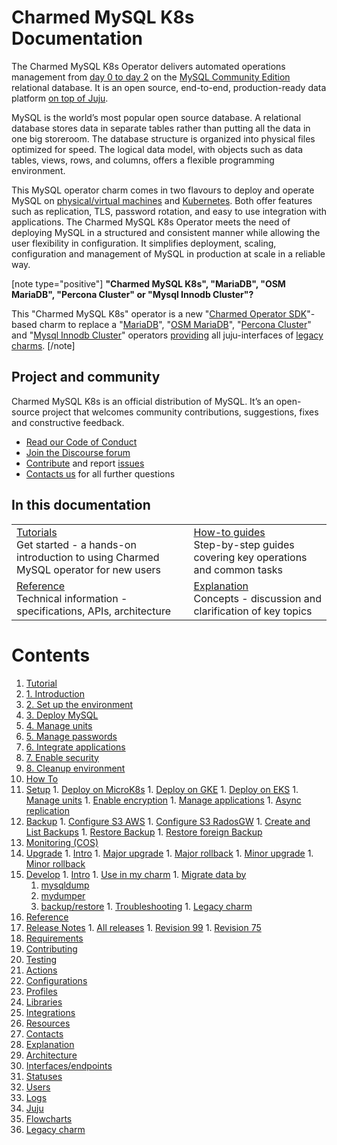 # Charmed MySQL K8s Documentation

The Charmed MySQL K8s Operator delivers automated operations management from [day 0 to day 2](https://codilime.com/blog/day-0-day-1-day-2-the-software-lifecycle-in-the-cloud-age/) on the [MySQL Community Edition](https://www.mysql.com/products/community/) relational database. It is an open source, end-to-end, production-ready data platform [on top of Juju](https://juju.is/).

MySQL is the world’s most popular open source database. A relational database stores data in separate tables rather than putting all the data in one big storeroom. The database structure is organized into physical files optimized for speed. The logical data model, with objects such as data tables, views, rows, and columns, offers a flexible programming environment.

This MySQL operator charm comes in two flavours to deploy and operate MySQL on [physical/virtual machines](https://github.com/canonical/mysql-operator) and [Kubernetes](https://github.com/canonical/mysql-k8s-operator). Both offer features such as replication, TLS, password rotation, and easy to use integration with applications. The Charmed MySQL K8s Operator meets the need of deploying MySQL in a structured and consistent manner while allowing the user flexibility in configuration. It simplifies deployment, scaling, configuration and management of MySQL in production at scale in a reliable way.

[note type="positive"]
**"Charmed MySQL K8s", "MariaDB", "OSM MariaDB", "Percona Cluster" or "Mysql Innodb Cluster"?**

This "Charmed MySQL K8s" operator is a new "[Charmed Operator SDK](https://juju.is/docs/sdk)"-based charm to replace a "[MariaDB](https://charmhub.io/mariadb)", "[OSM MariaDB](https://charmhub.io/charmed-osm-mariadb-k8s)", "[Percona Cluster](https://charmhub.io/percona-cluster)" and "[Mysql Innodb Cluster](https://charmhub.io/mysql-innodb-cluster)" operators [providing](/t/10249) all juju-interfaces of [legacy charms](/t/11236).
[/note]

## Project and community

Charmed MySQL K8s is an official distribution of MySQL. It’s an open-source project that welcomes community contributions, suggestions, fixes and constructive feedback.
- [Read our Code of Conduct](https://ubuntu.com/community/code-of-conduct)
- [Join the Discourse forum](https://discourse.charmhub.io/tag/mysql)
- [Contribute](https://github.com/canonical/mysql-k8s-operator/blob/main/CONTRIBUTING.md) and report [issues](https://github.com/canonical/mysql-k8s-operator/issues/new/choose)
-  [Contacts us](/t/11868) for all further questions

## In this documentation

| | |
|--|--|
|  [Tutorials](/t/9677)</br>  Get started - a hands-on introduction to using Charmed MySQL operator for new users </br> |  [How-to guides](/t/9659) </br> Step-by-step guides covering key operations and common tasks |
| [Reference](https://charmhub.io/mysql-k8s/actions) </br> Technical information - specifications, APIs, architecture | [Explanation](/t/10249) </br> Concepts - discussion and clarification of key topics  |


# Contents

1. [Tutorial](tutorial)
  1. [1. Introduction](tutorial/t-overview.md)
  1. [2. Set up the environment](tutorial/t-setup-environment.md)
  1. [3. Deploy MySQL](tutorial/t-deploy-charm.md)
  1. [4. Manage units](tutorial/t-managing-units.md)
  1. [5. Manage passwords](tutorial/t-manage-passwords.md)
  1. [6. Integrate applications](tutorial/t-integrations.md)
  1. [7. Enable security](tutorial/t-enable-security.md)
  1. [8. Cleanup environment](tutorial/t-cleanup-environment.md)
1. [How To](how-to)
  1. [Setup](how-to/h-setup)
    1. [Deploy on MicroK8s](how-to/h-setup/h-deploy-microk8s.md)
    1. [Deploy on GKE](how-to/h-setup/h-deploy-gke.md)
    1. [Deploy on EKS](how-to/h-setup/h-deploy-eks.md)
    1. [Manage units](how-to/h-setup/h-manage-units.md)
    1. [Enable encryption](how-to/h-setup/h-enable-encryption.md)
    1. [Manage applications](how-to/h-setup/h-manage-app.md)
    1. [Async replication](how-to/h-setup/h-async-replication.md)
  1. [Backup](how-to/h-to-manage-backups)
    1. [Configure S3 AWS](how-to/h-to-manage-backups/h-configure-s3-aws.md)
    1. [Configure S3 RadosGW](how-to/h-to-manage-backups/h-configure-s3-radosgw.md)
    1. [Create and List Backups](how-to/h-to-manage-backups/h-create-and-list-backups.md)
    1. [Restore Backup](how-to/h-to-manage-backups/h-restore-backup.md)
    1. [Restore foreign Backup](how-to/h-to-manage-backups/h-migrate-cluster-via-restore.md)
  1. [Monitoring (COS)](how-to/h-enable-monitoring.md)
  1. [Upgrade](how-to/h-upgrade)
    1. [Intro](how-to/h-upgrade/h-upgrade-intro.md)
    1. [Major upgrade](how-to/h-upgrade/h-upgrade-major.md)
    1. [Major rollback](how-to/h-upgrade/h-rollback-major.md)
    1. [Minor upgrade](how-to/h-upgrade/h-upgrade-minor.md)
    1. [Minor rollback](how-to/h-upgrade/h-rollback-minor.md)
  1. [Develop](how-to/h-develop)
    1. [Intro](how-to/h-develop/h-develop-intro.md)
    1. [Use in my charm](how-to/h-develop/h-develop-mycharm.md)
    1. [Migrate data by](how-to/h-develop/h-develop-migratedataby)
      1. [mysqldump](how-to/h-develop/h-develop-migratedataby/h-develop-mysqldump.md)
      1. [mydumper](how-to/h-develop/h-develop-migratedataby/h-develop-mydumper.md)
      1. [backup/restore](how-to/h-develop/h-develop-migratedataby/h-develop-backuprestore.md)
    1. [Troubleshooting](how-to/h-develop/h-troubleshooting.md)
    1. [Legacy charm](how-to/h-develop/h-legacy-charm.md)
1. [Reference](reference)
  1. [Release Notes](reference/r-releases-group)
    1. [All releases](reference/r-releases-group/r-releases.md)
    1. [Revision 99](reference/r-releases-group/r-releases-rev99.md)
    1. [Revision 75](reference/r-releases-group/r-releases-rev75.md)
  1. [Requirements](reference/r-requirements.md)
  1. [Contributing](https://github.com/canonical/mysql-k8s-operator/blob/main/CONTRIBUTING.md)
  1. [Testing](reference/r-testing.md)
  1. [Actions](https://charmhub.io/mysql-k8s/actions)
  1. [Configurations](https://charmhub.io/mysql-k8s/configure)
  1. [Profiles](reference/r-profiles.md)
  1. [Libraries](https://charmhub.io/mysql-k8s/libraries/helpers)
  1. [Integrations](https://charmhub.io/mysql-k8s/integrations)
  1. [Resources](https://charmhub.io/mysql-k8s/resources)
  1. [Contacts](reference/r-contacts.md)
1. [Explanation](explanation)
  1. [Architecture](explanation/e-architecture.md)
  1. [Interfaces/endpoints](explanation/e-interfaces.md)
  1. [Statuses](explanation/e-statuses.md)
  1. [Users](explanation/e-users.md)
  1. [Logs](explanation/e-logs.md)
  1. [Juju](explanation/e-juju-details.md)
  1. [Flowcharts](explanation/e-flowcharts.md)
  1. [Legacy charm](explanation/e-legacy-charm.md)